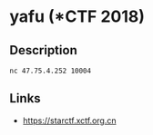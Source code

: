 # yafu (*CTF 2018)

## Description
>>>
`nc 47.75.4.252 10004`
>>>

## Links
* https://starctf.xctf.org.cn
